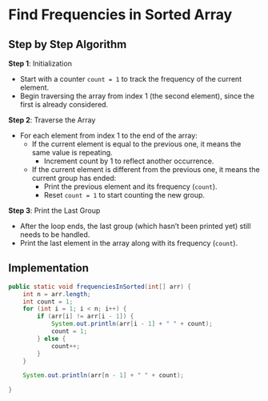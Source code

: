 # Find Frequencies in Sorted Array

## Step by Step Algorithm

**Step 1**: Initialization

- Start with a counter `count = 1` to track the frequency of the current element.
- Begin traversing the array from index 1 (the second element), since the first is already considered.

**Step 2**: Traverse the Array

- For each element from index 1 to the end of the array:
  - If the current element is equal to the previous one, it means the same value is repeating.
    - Increment count by 1 to reflect another occurrence.
  - If the current element is different from the previous one, it means the current group has ended:
    - Print the previous element and its frequency (`count`).
    - Reset `count = 1` to start counting the new group.

**Step 3**: Print the Last Group

- After the loop ends, the last group (which hasn’t been printed yet) still needs to be handled.
- Print the last element in the array along with its frequency (`count`).

## Implementation

```java
public static void frequenciesInSorted(int[] arr) {
    int n = arr.length;
    int count = 1;
    for (int i = 1; i < n; i++) {
        if (arr[i] != arr[i - 1]) {
            System.out.println(arr[i - 1] + " " + count);
            count = 1;
        } else {
            count++;
        }
    }

    System.out.println(arr[n - 1] + " " + count);

}
```
